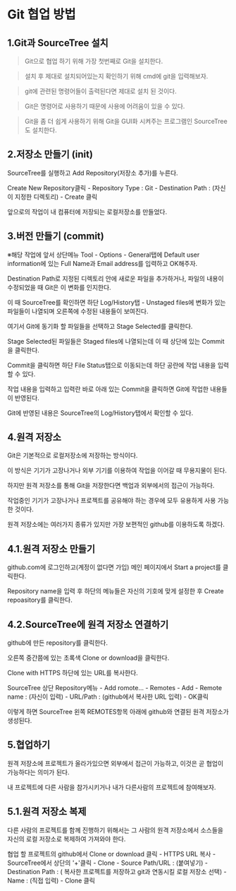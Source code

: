 Git 협업 방법
=============

1.Git과 SourceTree 설치
-----------------------

> Git으로 협업 하기 위해 가장 첫번째로 Git을 설치한다.

> 설치 후 제대로 설치되어있는지 확인하기 위해 cmd에 git을 입력해보자.

> git에 관련된 명령어들이 출력된다면 제대로 설치 된 것이다.

> Git은 명령어로 사용하기 때문에 사용에 어려움이 있을 수 있다.

> Git을 좀 더 쉽게 사용하기 위해 Git을 GUI화 시켜주는 프로그램인 SourceTree도 설치한다.

2.저장소 만들기 (init)
-----------------------

SourceTree를 실행하고 Add Repository(저장소 추가)를 누른다.

Create New Repository클릭 - Repository Type : Git - Destination Path : (자신이 지정한 디렉토리) - Create 클릭

앞으로의 작업이 내 컴퓨터에 저장되는 로컬저장소를 만들었다.


3.버전 만들기 (commit)
-----------------------

※해당 작업에 앞서 상단메뉴 Tool - Options - General탭에 Default user information에 있는 Full Name과 Email address를 입력하고 OK해주자.

Destination Path로 지정된 디렉토리 안에 새로운 파일을 추가하거나, 파일의 내용이 수정되었을 때 Git은 이 변화를 인지한다.

이 때 SourceTree를 확인하면 하단 Log/History탭 - Unstaged files에 변화가 있는 파일들이 나열되며 오른쪽에 수정된 내용들이 보여진다.

여기서 Git에 동기화 할 파일들을 선택하고 Stage Selected를 클릭한다.

Stage Selected된 파일들은 Staged files에 나열되는데 이 때 상단에 있는 Commit을 클릭한다.

Commit을 클릭하면 하단 File Status탭으로 이동되는데 하단 공란에 작업 내용을 입력할 수 있다.

작업 내용을 입력하고 입력란 바로 아래 있는 Commit을 클릭하면 Git에 작업한 내용들이 반영된다.

Git에 반영된 내용은 SourceTree의 Log/History탭에서 확인할 수 있다.

4.원격 저장소
--------------

Git은 기본적으로 로컬저장소에 저장하는 방식이다.

이 방식은 기기가 고장나거나 외부 기기를 이용하여 작업을 이어갈 때 무용지물이 된다.

하지만 원격 저장소를 통해 Git을 저장한다면 백업과 외부에서의 접근이 가능하다.

작업중인 기기가 고장나거나 프로젝트를 공유해야 하는 경우에 모두 유용하게 사용 가능한 것이다.

원격 저장소에는 여러가지 종류가 있지만 가장 보편적인 github를 이용하도록 하겠다.


4.1.원격 저장소 만들기
----------------------

github.com에 로그인하고(계정이 없다면 가입) 메인 페이지에서 Start a project를 클릭한다.

Repository name을 입력 후 하단의 메뉴들은 자신의 기호에 맞게 설정한 후 Create repoasitory를 클릭한다.

4.2.SourceTree에 원격 저장소 연결하기
-------------------------------------

github에 만든 repository를 클릭한다.

오른쪽 중간쯤에 있는 초록색 Clone or download을 클릭한다.

Clone with HTTPS 하단에 있는 URL를 복사한다.

SourceTree 상단 Repository메뉴 - Add romote... - Remotes - Add - Remote name : (자신이 입력) - URL/Path : (github에서 복사한 URL 입력) - OK클릭

이렇게 하면 SourceTree 왼쪽 REMOTES항목 아래에 github와 연결된 원격 저장소가 생성된다.

5.협업하기
-----------

원격 저장소에 프로젝트가 올라가있으면 외부에서 접근이 가능하고, 이것은 곧 협업이 가능하다는 의미가 된다.

내 프로젝트에 다른 사람을 참가시키거나 내가 다른사람의 프로젝트에 참여해보자.

5.1.원격 저장소 복제
--------------------

다른 사람의 프로젝트를 함께 진행하기 위해서는 그 사람의 원격 저장소에서 소스들을 자신의 로컬 저장소로 복제하여 가져와야 한다.

협업 할 프로젝트의 github에서 Clone or download 클릭 - HTTPS URL 복사 - SourceTree에서 상단의 '+'클릭 - Clone - Source Path/URL : (붙여넣기) - Destination Path : (
복사한 프로젝트를 저장하고 git과 연동시킬 로컬 저장소 선택) - Name : (직접 입력) - Clone 클릭

